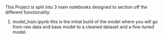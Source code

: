 This Project is split into 3 main notebooks designed to section off the different functionality:

1. model_train.ipynb this is the initial build of the model where you will go from raw data and base model to a cleaned dataset and a fine-tuned model.
